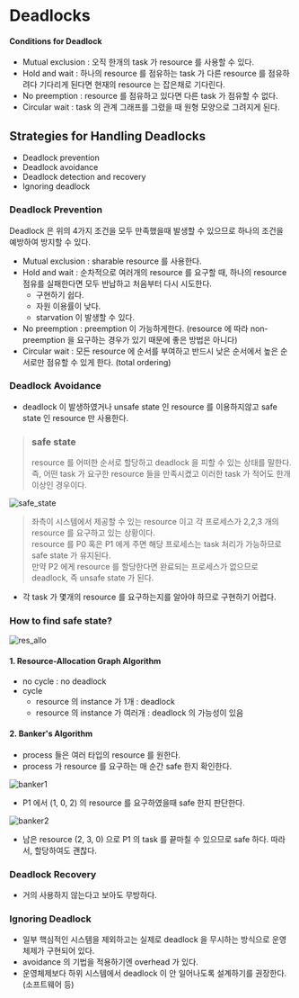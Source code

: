 # Deadlocks

#### Conditions for Deadlock
* Mutual exclusion : 오직 한개의 task 가 resource 를 사용할 수 있다.
* Hold and wait : 하나의 resource 를 점유하는 task 가 다른 resource 를 점유하려다 기다리게 된다면 현재의 resource 는 잡은채로 기다린다.
* No preemption : resource 를 점유하고 있다면 다른 task 가 점유할 수 없다.
* Circular wait : task 의 관계 그래프를 그렸을 때 원형 모양으로 그려지게 된다.

## Strategies for Handling Deadlocks

* Deadlock prevention
* Deadlock avoidance
* Deadlock detection and recovery
* Ignoring deadlock

### Deadlock Prevention

Deadlock 은 위의 4가지 조건을 모두 만족했을때 발생할 수 있으므로 하나의 조건을 예방하여 방지할 수 있다.
* Mutual exclusion : sharable resource 를 사용한다.
* Hold and wait : 순차적으로 여러개의 resource 를 요구할 때, 하나의 resource 점유를 실패한다면 모두 반납하고 처음부터 다시 시도한다.
  * 구현하기 쉽다.
  * 자원 이용률이 낮다.
  * starvation 이 발생할 수 있다.
* No preemption : preemption 이 가능하게한다. (resource 에 따라 non-preemption 을 요구하는 경우가 있기 때문에 좋은 방법은 아니다)
* Circular wait : 모든 resource 에 순서를 부여하고 반드시 낮은 순서에서 높은 순서로만 점유할 수 있게 한다. (total ordering)

### Deadlock Avoidance

* deadlock 이 발생하였거나 unsafe state 인 resource 를 이용하지않고 safe state 인 resource 만 사용한다.

> ### safe state  
> resource 를 어떠한 순서로 할당하고 deadlock 을 피할 수 있는 상태를 말한다.  
> 즉, 어떤 task 가 요구한 resource 들을 만족시켰고 이러한 task 가 적어도 한개 이상인 경우이다.

![safe_state](https://user-images.githubusercontent.com/48989903/144836611-56467d7f-9638-4c13-8648-f71d26f335c3.png)

> 좌측이 시스템에서 제공할 수 있는 resource 이고 각 프로세스가 2,2,3 개의 resource 를 요구하고 있는 상황이다.  
> resource 를 P0 혹은 P1 에게 주면 해당 프로세스는 task 처리가 가능하므로 safe state 가 유지된다.  
> 만약 P2 에게 resource 를 할당한다면 완료되는 프로세스가 없으므로 deadlock, 즉 unsafe state 가 된다.

* 각 task 가 몇개의 resource 를 요구하는지를 알아야 하므로 구현하기 어렵다.

### How to find safe state?

![res_allo](https://user-images.githubusercontent.com/48989903/144854608-da06b27e-6b85-43c6-843e-95cbbb5c643c.png)

#### 1. Resource-Allocation Graph Algorithm
  * no cycle : no deadlock
  * cycle
    * resource 의 instance 가 1개 : deadlock
    * resource 의 instance 가 여러개 : deadlock 의 가능성이 있음
#### 2. Banker's Algorithm
  * process 들은 여러 타입의 resource 를 원한다.
  * process 가 resource 를 요구하는 매 순간 safe 한지 확인한다.

![banker1](https://user-images.githubusercontent.com/48989903/144857998-de711389-0b04-4152-912c-d5058b9ca179.png)

* P1 에서 (1, 0, 2) 의 resource 를 요구하였을때 safe 한지 판단한다.

![banker2](https://user-images.githubusercontent.com/48989903/144858113-cd41eb88-1ceb-4cc9-82ac-519348f4c67e.png)

* 남은 resource (2, 3, 0) 으로 P1 의 task 를 끝마칠 수 있으므로 safe 하다. 따라서, 할당하여도 괜찮다.

### Deadlock Recovery

* 거의 사용하지 않는다고 보아도 무방하다.

### Ignoring Deadlock

* 일부 핵심적인 시스템을 제외하고는 실제로 deadlock 을 무시하는 방식으로 운영체제가 구현되어 있다.
* avoidance 의 기법을 적용하기엔 overhead 가 있다.
* 운영체제보다 하위 시스템에서 deadlock 이 안 일어나도록 설계하기를 권장한다. (소프트웨어 등)
